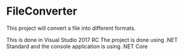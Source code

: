 # FileConverter
This project will convert a file into different formats.

This is done in Visual Studio 2017 RC
The project is done using .NET Standard and the console application is using .NET Core
